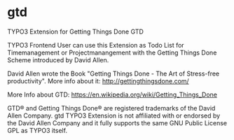 # gtd
TYPO3 Extension for Getting Things Done GTD

TYPO3 Frontend User can use this Extension as Todo List for Timemanagement or Projectmanangement with the Getting Things Done Scheme introduced by David Allen.

David Allen wrote the Book "Getting Things Done - The Art of Stress-free productivity".
More info about it: http://gettingthingsdone.com/

More Info about GTD: https://en.wikipedia.org/wiki/Getting_Things_Done

GTD® and Getting Things Done® are registered trademarks of the David Allen Company.
gtd TYPO3 Extension is not affiliated with or endorsed by the David Allen Company and it fully supports the same GNU Public License GPL as TYPO3 itself.

